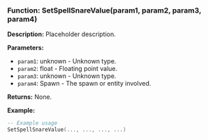 ### Function: SetSpellSnareValue(param1, param2, param3, param4)

**Description:**
Placeholder description.

**Parameters:**
- `param1`: unknown - Unknown type.
- `param2`: float - Floating point value.
- `param3`: unknown - Unknown type.
- `param4`: Spawn - The spawn or entity involved.

**Returns:** None.

**Example:**

```lua
-- Example usage
SetSpellSnareValue(..., ..., ..., ...)
```
